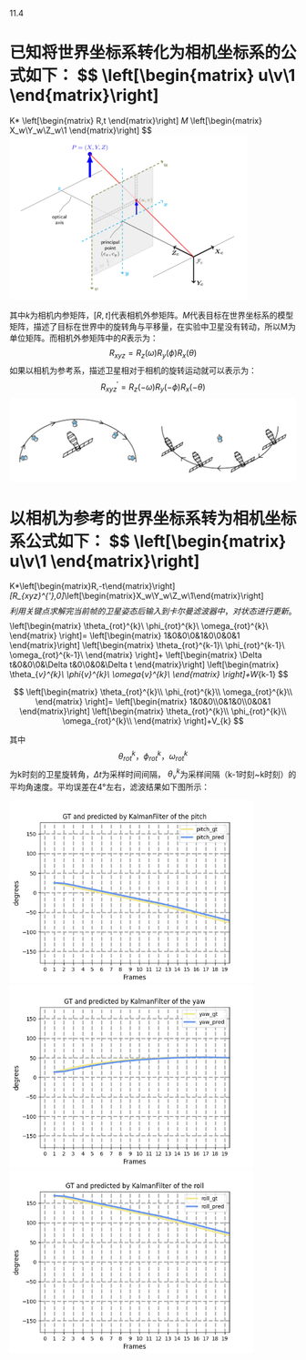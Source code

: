 11.4

已知将世界坐标系转化为相机坐标系的公式如下：
$$
\left[\begin{matrix}
u\\v\\1
\end{matrix}\right]
=
K*
\left[\begin{matrix}
R,t
\end{matrix}\right]
*M*
\left[\begin{matrix}
X_w\\Y_w\\Z_w\\1
\end{matrix}\right]
$$
<img src="assets/屏幕截图 2022-11-02 155146.png" alt="屏幕截图 2022-11-02 155146" style="zoom: 50%;" />

其中$k$为相机内参矩阵，$[R,t]$代表相机外参矩阵。$M$代表目标在世界坐标系的模型矩阵，描述了目标在世界中的旋转角与平移量，在实验中卫星没有转动，所以M为单位矩阵。而相机外参矩阵中的$R$表示为：
$$
R_{xyz}=R_z(\omega)R_y(\phi)R_x(\theta)
$$
如果以相机为参考系，描述卫星相对于相机的旋转运动就可以表示为：
$$
R_{xyz}^{'}=R_z(-\omega)R_y(-\phi)R_x(-\theta)
$$
<img src="assets/屏幕截图 2022-11-02 153803.png" alt="屏幕截图 2022-11-02 153803" style="zoom:75%;" />

以相机为参考的世界坐标系转为相机坐标系公式如下：
$$
\left[\begin{matrix}
u\\v\\1
\end{matrix}\right]
=
K*\left[\begin{matrix}R,-t\end{matrix}\right]*[R_{xyz}^{'},0]*\left[\begin{matrix}X_w\\Y_w\\Z_w\\1\end{matrix}\right]
$$
利用关键点求解完当前帧的卫星姿态后输入到卡尔曼滤波器中，对状态进行更新。
$$
\left[\begin{matrix}
\theta_{rot}^{k}\\
\phi_{rot}^{k}\\
\omega_{rot}^{k}\\
\end{matrix}
\right]=
\left[\begin{matrix}
1&0&0\\0&1&0\\0&0&1
\end{matrix}\right]
\left[\begin{matrix}
\theta_{rot}^{k-1}\\
\phi_{rot}^{k-1}\\
\omega_{rot}^{k-1}\\
\end{matrix}
\right]+
\left[\begin{matrix}
\Delta t&0&0\\0&\Delta t&0\\0&0&\Delta t
\end{matrix}\right]
\left[\begin{matrix}
\theta_{_v}^{k}\\
\phi_{_v}^{k}\\
\omega_{_v}^{k}\\
\end{matrix}
\right]+W_{k-1}
$$

$$
\left[\begin{matrix}
\theta_{rot}^{k}\\
\phi_{rot}^{k}\\
\omega_{rot}^{k}\\
\end{matrix}
\right]=
\left[\begin{matrix}
1&0&0\\0&1&0\\0&0&1
\end{matrix}\right]
\left[\begin{matrix}
\theta_{rot}^{k}\\
\phi_{rot}^{k}\\
\omega_{rot}^{k}\\
\end{matrix}
\right]+V_{k}
$$



其中$$\theta_{rot}^{k}，\phi_{rot}^{k}，\omega_{rot}^{k}$$为k时刻的卫星旋转角，$\Delta t$为采样时间间隔， $\theta_{v}^{k}$为采样间隔（k-1时刻~k时刻）的平均角速度。平均误差在4°左右，滤波结果如下图所示：

<img src="assets/pitch.png" alt="pitch" style="zoom: 67%;" />

<img src="assets/yaw.png" alt="yaw" style="zoom:67%;" />

<img src="assets/roll.png" alt="roll" style="zoom:67%;" />